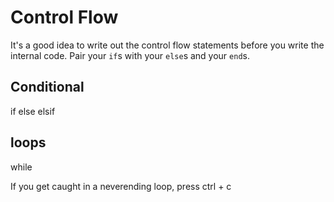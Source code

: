 Control Flow
============

It's a good idea to write out the control flow statements before you write the internal code. Pair your `if`s with your `else`s and your `end`s.

Conditional
--------
if
else
elsif

loops
--------
while

If you get caught in a neverending loop, press ctrl + c


